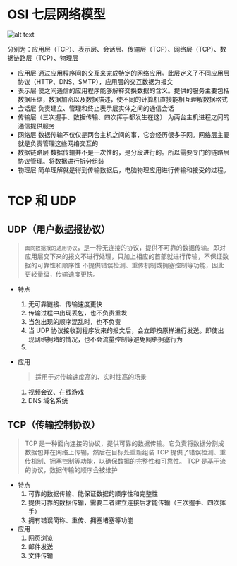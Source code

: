 # OSI 七层网络模型

![alt text](image.png)

分别为：应用层（TCP）、表示层、会话层、传输层（TCP）、网络层（TCP）、数据链路层（TCP）、物理层

- 应用层
  通过应用程序间的交互来完成特定的网络应用。此层定义了不同应用层协议（HTTP、DNS、SMTP），应用层的交互数据为报文
- 表示层
  使之间通信的应用程序能够解释交换数据的含义。提供的服务主要包括数据压缩，数据加密以及数据描述，使不同的计算机直接能相互理解数据格式
- 会话层
  负责建立、管理和终止表示层实体之间的通信会话
- 传输层（三次握手、数据传输、四次挥手都发生在这）
  为两台主机进程之间的通信提供服务
- 网络层
  数据传输不仅仅是两台主机之间的事，它会经历很多子网。网络层主要就是负责管理这些网络交互的
- 数据链路层
  数据传输并不是一次性的，是分段进行的。所以需要专门的链路层协议管理。将数据进行拆分组装
- 物理层
  简单理解就是得到传输数据后，电脑物理应用进行传输和接受的过程。

# TCP 和 UDP

## UDP（用户数据报协议）

> `面向数据报的通用协议`，是一种无连接的协议，提供不可靠的数据传输。即对应用层交下来的报文不进行处理，只加上相应的首部就进行传输，不保证数据的可靠性和顺序性
> 不提供错误检测、重传机制或拥塞控制等功能，因此更轻量级，传输速度更快。

- 特点

  1. 无可靠链接、传输速度更快
  2. 传输过程中出现丢包，也不负责重发
  3. 当包出现的顺序混乱时，也不负责
  4. 当 UDP 协议接收到程序发来的报文后，会立即按原样进行发送。即使出现网络拥堵的情况，也不会流量控制等避免网络拥塞行为
  5.

- 应用
  > 适用于对传输速度高的、实时性高的场景
  1. 视频会议、在线游戏
  2. DNS 域名系统

## TCP（传输控制协议）

> TCP 是一种面向连接的协议，提供可靠的数据传输。它负责将数据分割成数据包并在网络上传输，然后在目标处重新组装
> TCP 提供了错误检测、重传机制、拥塞控制等功能，以确保数据的完整性和可靠性。
> TCP 是基于流的协议，数据传输的顺序会被维护

- 特点
  1. 可靠的数据传输、能保证数据的顺序性和完整性
  2. 提供可靠的数据传输，需要二者建立连接后才能传输（三次握手、四次挥手）
  3. 拥有错误简称、重传、拥塞堵塞等功能
- 应用
  1. 网页浏览
  2. 邮件发送
  3. 文件传输

